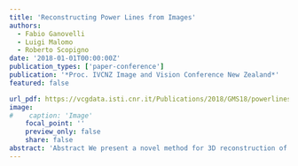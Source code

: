 ```yaml
---
title: 'Reconstructing Power Lines from Images'
authors:
  - Fabio Ganovelli
  - Luigi Malomo
  - Roberto Scopigno
date: '2018-01-01T00:00:00Z'
publication_types: ['paper-conference']
publication: '*Proc. IVCNZ Image and Vision Conference New Zealand*'
featured: false

url_pdf: https://vcgdata.isti.cnr.it/Publications/2018/GMS18/powerlines.pdf
image:
#    caption: 'Image'
    focal_point: ''
    preview_only: false
    share: false
abstract: 'Abstract We present a novel method for 3D reconstruction of overhead power lines from a few images. The solution to this problem has a deep impact over the strategies adopted to monitor the many thousand kilometres of powerlines innervating our countries;currently, the only effective solution is based on the use of high-end laser scanners mounted on drones. The difficulty with image-based 3D reconstruction algorithms is that images of wires of the power lines typically do not have point features to match among different images. We leverage on a few assumptions that can be made on the power lines case and define an ad-hoc strategy for solving the problem. We first use a Structure from Motion algorithm to retrieve the approximate camera poses and then formulate a minimization problem to simultaneously define a 3D wire hypothesis and refine the camera poses so that the projections of that wire are consistent on the supporting images.'
---
```

